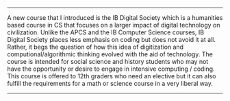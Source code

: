 

****
A new course that I introduced is the IB Digital Society which is a humanities based course in CS that 
focuses on a larger impact of digital technology on civilization. Unlike the APCS and the IB Computer Science
courses, IB Digital Society places less emphasis on coding but does not avoid it at all. Rather, it begs the question
of how this idea of digitization and computional/algorithmic thinking evolved with the aid of technology.
The course is intended for social science and history students who may not have the opportunity or desire to 
engage in intensive computing / coding.
This course is offered to 12th graders who need an elective but it can also fulfill the requirements for a math or science
course in a very liberal way.

*****

